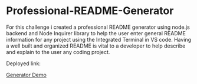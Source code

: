# Professional-README-Generator

For this challenge i created a professional README generator using node.js backend and Node Inquirer library to help the user enter general
README information for any project using the Integrated Terminal in VS code. Having a well built and organized README is vital to a developer
to help describe and explain to the user any coding project.

Deployed link:

[Generator Demo](www.screencastify.com)
